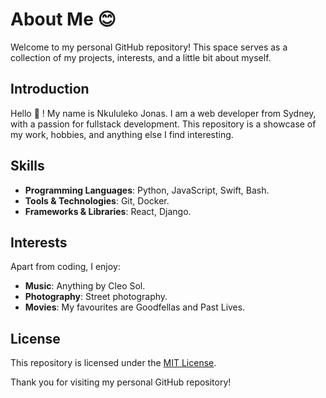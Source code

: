 # About Me 😊

Welcome to my personal GitHub repository! This space serves as a collection of my projects, interests, and a little bit about myself.

## Introduction

Hello 👋 ! My name is Nkululeko Jonas. I am a web developer from Sydney, with a passion for fullstack development. This repository is a showcase of my work, hobbies, and anything else I find interesting.

## Skills

- **Programming Languages**: Python, JavaScript, Swift, Bash.
- **Tools & Technologies**: Git, Docker.
- **Frameworks & Libraries**: React, Django.

## Interests

Apart from coding, I enjoy:
- **Music**: Anything by Cleo Sol.
- **Photography**: Street photography.
- **Movies**: My favourites are Goodfellas and Past Lives.

## License

This repository is licensed under the [MIT License](LICENSE).

Thank you for visiting my personal GitHub repository!
